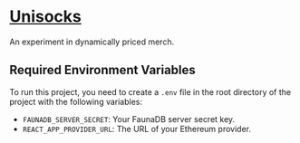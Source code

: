 # [Unisocks](https://unisocks.exchange)

An experiment in dynamically priced merch.

## Required Environment Variables

To run this project, you need to create a `.env` file in the root directory of the project with the following variables:

- `FAUNADB_SERVER_SECRET`: Your FaunaDB server secret key.
- `REACT_APP_PROVIDER_URL`: The URL of your Ethereum provider.
